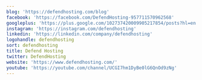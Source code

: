 ```yaml
---
blog: 'https://defendhosting.com/blog'
facebook: 'https://facebook.com/DefendHosting-957711570962568'
googleplus: 'https://plus.google.com/102737420009905217854/posts?hl=en'
instagram: 'https://instagram.com/defendhosting'
linkedin: 'https://linkedin.com/company/defendhosting'
logohandle: defendhosting
sort: defendhosting
title: Defend Hosting
twitter: DefendHosting
website: 'https://www.defendhosting.com/'
youtube: 'https://youtube.com/channel/UCGI7hm1DyBe0lG6QnOd9zNg'
---
```

